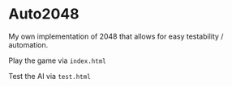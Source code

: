 # Auto2048

My own implementation of 2048 that allows for easy testability / automation.

Play the game via `index.html`

Test the AI via `test.html`

